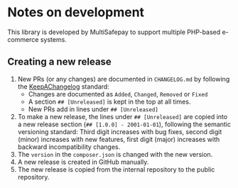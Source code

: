 # Notes on development
This library is developed by MultiSafepay to support multiple PHP-based e-commerce systems.

## Creating a new release
1) New PRs (or any changes) are documented in `CHANGELOG.md` by following the [KeepAChangelog](https://keepachangelog.com/en/1.0.0/) standard:
    - Changes are documented as `Added`, `Changed`, `Removed` or `Fixed`
    - A section `## [Unreleased]` is kept in the top at all times.
    - New PRs add in lines under `## [Unreleased]`
2) To make a new release, the lines under `## [Unreleased]` are copied into a new release section (`## [1.0.0] - 2001-01-01`), following the semantic versioning standard: Third digit increases with bug fixes, second digit (minor) increases with new features, first digit (major) increases with backward incompatibility changes.
3) The `version` in the `composer.json` is changed with the new version.
4) A new release is created in GitHub manually.
5) The new release is copied from the internal repository to the public repository.
